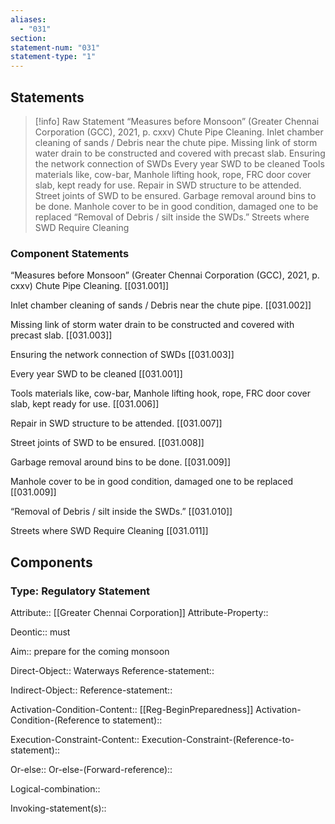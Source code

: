 ```yaml
---
aliases:
  - "031"
section: 
statement-num: "031"
statement-type: "1"
---
```

## Statements 
> [!info] Raw Statement
> “Measures before Monsoon” (Greater Chennai Corporation (GCC), 2021, p. cxxv)
>Chute Pipe Cleaning. 
>Inlet chamber cleaning of sands / Debris near the chute pipe. 
>Missing link of storm water drain to be constructed and covered with precast slab. 
>Ensuring the network connection of SWDs 
>Every year SWD to be cleaned 
>Tools materials like, cow-bar, Manhole lifting hook, rope, FRC door cover slab, kept ready for use. 
>Repair in SWD structure to be attended.
>Street joints of SWD to be ensured. 
>Garbage removal around bins to be done. 
>Manhole cover to be in good condition, damaged one to be replaced
>“Removal of Debris / silt inside the SWDs.”
>Streets where SWD Require Cleaning 
 
### Component Statements
“Measures before Monsoon” (Greater Chennai Corporation (GCC), 2021, p. cxxv)
Chute Pipe Cleaning. [[031.001]]

Inlet chamber cleaning of sands / Debris near the chute pipe. [[031.002]] 

Missing link of storm water drain to be constructed and covered with precast slab. [[031.003]]

Ensuring the network connection of SWDs [[031.003]] 

Every year SWD to be cleaned [[031.001]]

Tools materials like, cow-bar, Manhole lifting hook, rope, FRC door cover slab, kept ready for use. [[031.006]]

Repair in SWD structure to be attended. [[031.007]]

Street joints of SWD to be ensured. [[031.008]]

Garbage removal around bins to be done. [[031.009]]

Manhole cover to be in good condition, damaged one to be replaced [[031.009]]

“Removal of Debris / silt inside the SWDs.” [[031.010]]

Streets where SWD Require Cleaning [[031.011]]
## Components
### Type: Regulatory Statement
Attribute:: [[Greater Chennai Corporation]]
Attribute-Property::

Deontic:: must

Aim:: prepare for the coming monsoon

Direct-Object:: Waterways
	Reference-statement::

Indirect-Object::
	Reference-statement::

Activation-Condition-Content:: [[Reg-BeginPreparedness]]
	Activation-Condition-(Reference to statement)::

Execution-Constraint-Content::
	Execution-Constraint-(Reference-to-statement)::

Or-else::
	Or-else-(Forward-reference)::

Logical-combination::

Invoking-statement(s)::